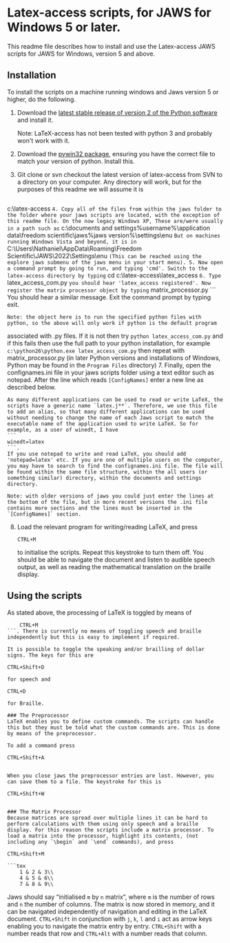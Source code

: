 # Latex-access scripts, for JAWS for Windows 5 or later.

This readme file describes how to install and use the Latex-access JAWS scripts for JAWS for Windows, version 5 and above.

## Installation
To install the scripts on a machine running windows and Jaws version 5 or higher, do the following.
1. Download the [latest stable release of version 2 of the Python software](https://www.python.org/downloads/release/python-2718/) and install it.
    
    Note: LaTeX-access has not been tested with python 3 and probably won't work with it.
2. Download the [pywin32 package](https://sourceforge.net/projects/pywin32), ensuring you have the correct file to match your version of python. Install this.
3. Git clone or svn checkout the latest version of latex-access from SVN to a directory on your computer. Any directory will work, but for the purposes of this readme we will assume it is
    ```
c:\latex-access
    ```
4. Copy all of the files from within the jaws folder to the folder where your jaws scripts are located, with the exception of this readme file. On the now legacy Windows XP, These are/were usually in a path such as
    ```
c:\documents and settings\%username%\application data\freedom scientific\jaws\%jaws version%\settings\enu
    ```
    But on machines running Windows Vista and beyond, it is in
    ```
C:\Users\Nathaniel\AppData\Roaming\Freedom Scientific\JAWS\2022\Settings\enu
    ```
    (This can be reached using the explore jaws submenu of the jaws menu in your start menu).
5. Now open a command prompt by going to run, and typing 'cmd'. Switch to the latex-access directory by typing
    ```
    cd c:\latex-access\latex_access
    ```
6. Type
    ```
    latex_access_com.py
    ```
    you should hear 'latex_access registered'. Now register the matrix processor object by typing
    ```
        matrix_processor.py
    ```
    You should hear a similar message. Exit the command prompt by typing exit.
    
    Note: the object here is to run the specified python files with python, so the above will only work if python is the default program
associated with .py files. If it is not then try
    ```
    python latex_access_com.py
    ```
    and if this fails then use the full path to your python installation,
for example
    ```
    c:\python26\python.exe latex_access_com.py
    ```
    then repeat with matrix_processor.py (in later Python versions and installations of Windows, Python may be found in the `Program Files` directory)
7. Finally, open the confignames.ini file in your jaws scripts folder using a text editor such as notepad. After the line which reads
    ```
    [ConfigNames]
    ```
    enter a new line as described below.
    
    As many different applications can be used to read or write LaTeX, the scripts have a generic name `latex.j**`. Therefore, we use this file to add an alias, so that many different applications can be used without needing to change the name of each Jaws script to match the executable name of the application used to write LaTeX. So for example, as a user of winedt, I have
    ```
    winedt=latex
    ```.
    If you use notepad to write and read LaTeX, you should add 'notepad=latex' etc. If you are one of multiple users on the computer, you may have to search to find the confignames.ini file. The file will be found within the same file structure, within the all users (or something similar) directory, within the documents and settings directory.
    
    Note: with older versions of jaws you could just enter the lines at the bottom of the file, but in more recent versions the .ini file contains more sections and the lines must be inserted in the `[ConfigNames]` section.
8. Load the relevant program for writing/reading LaTeX, and press
    ```
    CTRL+M
    ```
    to initialise the scripts. Repeat this keystroke to turn them off. You should be able to navigate the document and listen to audible speech output, as well as reading the mathematical translation on the braille display.

## Using the scripts
As stated above, the processing of LaTeX is toggled by means of
```
    CTRL+M
```. There is currently no means of toggling speech and braille independently but this is easy to implement if required. 

It is possible to toggle the speaking and/or brailling of dollar signs. The keys for this are
```
    CTRL+Shift+D
```
for speech and
```
    CTRL+D
```
for Braille.

### The Preprocessor
LaTeX enables you to define custom commands. The scripts can handle this but they must be told what the custom commands are. This is done by means of the preprocessor.

To add a command press
```
    CTRL+Shift+A
```. In the first textbox, enter the custom command, in the next enter the number of arguments, 0 if there are none, and in the 3rd box enter the translation of the custom command. The translation is the standard LaTeX equivalent of the command, using #n to denote places where the nth argument should be interpolated into the translation. The 3 textboxes correspond to the 3 arguments to the \newcommand command used to define the custom command.

When you close jaws the preprocessor entries are lost. However, you can save them to a file. The keystroke for this is
```
    CTRL+Shift+W
```, after which you must enter a full file name including path. To load saved preprocessor data the keystroke is control+shift+r. You can in fact reload multiple preprocessor files and their entries will be merged, however if the result is then saved all the entries will be saved in one file.

### The Matrix Processor
Because matrices are spread over multiple lines it can be hard to perform calculations with them using only speech and a braille display. For this reason the scripts include a matrix processor. To load a matrix into the processor, highlight its contents, (not including any `\begin` and `\end` commands), and press
```
    CTRL+Shift+M
```. For example you might highlight the following:
```tex
    1 & 2 & 3\\
    4 & 5 & 6\\
    7 & 8 & 9\\
```
Jaws should say &ldquo;initialised `m` by `n` matrix&rdquo;, where `m` is the number of rows and `n` the number of columns. The matrix is now stored in memory, and it can be navigated independently of navigation and
editing in the LaTeX document. `CTRL+Shift` in conjunction with `j`, `k`, `l` and `i` act as arrow keys enabling you to navigate the matrix entry by entry. `CTRL+Shift` with a number reads that row and `CTRL+Alt` with a number reads that column.
